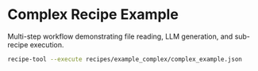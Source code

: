 # Complex Recipe Example

Multi-step workflow demonstrating file reading, LLM generation, and sub-recipe execution.

```bash
recipe-tool --execute recipes/example_complex/complex_example.json
```
